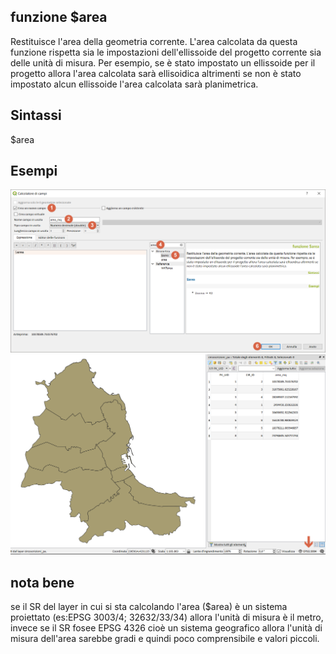 ## funzione $area

Restituisce l'area della geometria corrente.
L'area calcolata da questa funzione rispetta sia le impostazioni dell'ellissoide del progetto corrente sia delle unità di misura.
Per esempio, se è stato impostato un ellissoide per il progetto allora l'area calcolata sarà ellisoidica
altrimenti se non è stato impostato alcun ellissoide l'area calcolata sarà planimetrica.

## Sintassi

$area

## Esempi

<img src="/img/img_area/area002.png">

<img src="/img/img_area/area003.png">

## nota bene

se il SR del layer in cui si sta calcolando l'area ($area) è un sistema proiettato (es:EPSG 3003/4; 32632/33/34) allora l'unità di misura è il metro, invece se il SR fosee EPSG 4326 cioè un sistema geografico allora l'unità di misura dell'area sarebbe gradi e quindi poco comprensibile e valori piccoli.
